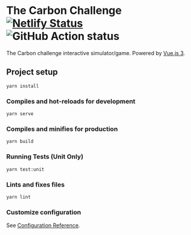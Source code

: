 # The Carbon Challenge [![Netlify Status](https://api.netlify.com/api/v1/badges/59e1b698-b856-4584-af4d-171d326b44ea/deploy-status)](https://app.netlify.com/sites/carbon-challenge/deploys) ![GitHub Action status](https://github.com/vkoves/carbon-challenge/actions/workflows/tests.yml/badge.svg)


The Carbon challenge interactive simulator/game. Powered by [Vue.js 3][vue].

## Project setup
```
yarn install
```

### Compiles and hot-reloads for development
```
yarn serve
```

### Compiles and minifies for production
```
yarn build
```

### Running Tests (Unit Only)

```
yarn test:unit
```

### Lints and fixes files
```
yarn lint
```

### Customize configuration
See [Configuration Reference](https://cli.vuejs.org/config/).


<!-- Link declarations-->
[vue]: https://v3.vuejs.org/
